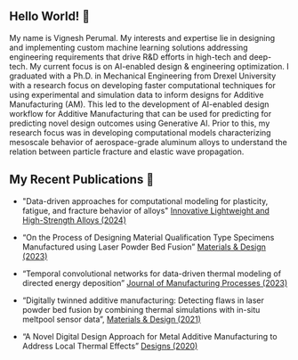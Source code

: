 ## Hello World! 👋

<!--
**optimizerv7/optimizerv7** is a ✨ _special_ ✨ repository because its `README.md` (this file) appears on your GitHub profile.

Here are some ideas to get you started:

- 🔭 I’m currently working on ...
- 🌱 I’m currently learning ...
- 👯 I’m looking to collaborate on ...
- 🤔 I’m looking for help with ...
- 💬 Ask me about ...
- 📫 How to reach me: ...
- 😄 Pronouns: ...
- ⚡ Fun fact: ...
-->

My name is Vignesh Perumal. My interests and expertise lie in designing and implementing custom machine learning solutions addressing engineering requirements that drive R&D efforts in high-tech and deep-tech. My current focus is on AI-enabled design & engineering optimization. I graduated with a Ph.D. in Mechanical Engineering from Drexel University with a research focus on developing faster computational  techniques for using experimental and simulation data to inform designs for Additive Manufacturing (AM). This led to the development of AI-enabled design workflow for Additive Manufacturing that can be used for predicting for predicting novel design outcomes using Generative AI. Prior to this, my research focus was in developing computational models characterizing mesoscale behavior of aerospace-grade aluminum alloys to  understand the relation between particle fracture and elastic wave propagation. 


## My Recent Publications 📜

- "Data-driven approaches for computational modeling for plasticity, fatigue, and fracture behavior of alloys" [Innovative Lightweight and High-Strength Alloys (2024)](https://doi.org/10.1016/B978-0-323-99539-9.00005-9)

- “On the Process of Designing Material Qualification Type Specimens Manufactured using Laser Powder Bed Fusion” [Materials & Design (2023)](https://doi.org/10.1016/j.matdes.2023.111893)

- “Temporal convolutional networks for data-driven thermal modeling of directed energy deposition” [Journal of Manufacturing Processes (2023)](https://doi.org/10.1016/j.jmapro.2022.11.063)

- “Digitally twinned additive manufacturing: Detecting flaws in laser powder bed fusion by combining thermal simulations with in-situ meltpool sensor data”, [Materials & Design (2021)](https://doi.org/10.1016/j.matdes.2021.110167)

- “A Novel Digital Design Approach for Metal Additive Manufacturing to Address Local Thermal Effects” [Designs (2020)](https://doi.org/10.3390/designs4040041)



[//]: # "## My Recent Patents 💡"
